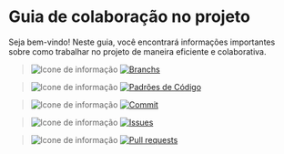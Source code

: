 # Guia de colaboração no projeto

Seja bem-vindo! Neste guia, você encontrará informações importantes sobre como trabalhar no projeto de maneira eficiente e colaborativa.

> ![Icone de informação](https://img.shields.io/badge/ℹ-white?style=for-the-badge&logoColor=blue)
[![Branchs](https://img.shields.io/badge/BRANCHES-blue?style=for-the-badge&logo=clipboard-list&logoColor=white)](./branch.md)

> ![Icone de informação](https://img.shields.io/badge/ℹ-white?style=for-the-badge&logoColor=blue)
[![Padrões de Código](https://img.shields.io/badge/PADRÕES%20DE%20CÓDIGO-blue?style=for-the-badge&logo=clipboard-list&logoColor=white)](./codigo.md)

> ![Icone de informação](https://img.shields.io/badge/ℹ-white?style=for-the-badge&logoColor=blue)
[![Commit](https://img.shields.io/badge/COMMITS-blue?style=for-the-badge&logo=clipboard-list&logoColor=white)](./commit.md)

> ![Icone de informação](https://img.shields.io/badge/ℹ-white?style=for-the-badge&logoColor=blue)
[![Issues](https://img.shields.io/badge/ISSUES-blue?style=for-the-badge&logo=clipboard-list&logoColor=white)](./issue.md)

> ![Icone de informação](https://img.shields.io/badge/ℹ-white?style=for-the-badge&logoColor=blue)
[![Pull requests](https://img.shields.io/badge/PULL%20REQUESTS-blue?style=for-the-badge&logo=clipboard-list&logoColor=white)](./pull-request.md)


